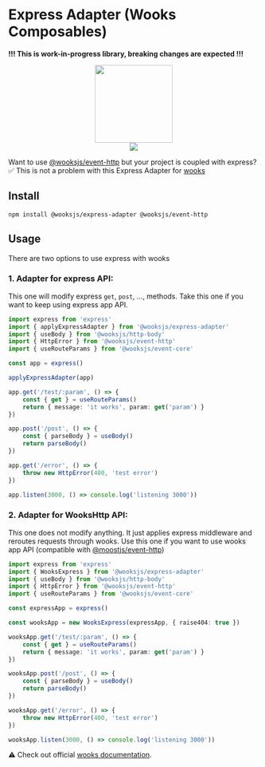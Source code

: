 # Express Adapter (Wooks Composables)

**!!! This is work-in-progress library, breaking changes are expected !!!**

<p align="center">
<img src="./docs/wooksjs-express.png" height="156px"><br>
<a  href="https://github.com/wooksjs/express-adapter/blob/main/LICENSE">
    <img src="https://img.shields.io/badge/License-MIT-green?style=for-the-badge" />
</a>
</p>

Want to use [@wooksjs/event-http](https://www.npmjs.com/package/@wooksjs/event-http) but your project is coupled with express? ✅ This is not a problem with this Express Adapter for [wooks](https://www.npmjs.com/package/wooks)

## Install

`npm install @wooksjs/express-adapter @wooksjs/event-http`

## Usage

There are two options to use express with wooks

### 1. Adapter for express API:
This one will modify express `get`, `post`, ..., methods. Take this one if you want to keep using express app API.
```ts
import express from 'express'
import { applyExpressAdapter } from '@wooksjs/express-adapter'
import { useBody } from '@wooksjs/http-body'
import { HttpError } from '@wooksjs/event-http'
import { useRouteParams } from '@wooksjs/event-core'

const app = express()

applyExpressAdapter(app)

app.get('/test/:param', () => {
    const { get } = useRouteParams()
    return { message: 'it works', param: get('param') }
})

app.post('/post', () => {
    const { parseBody } = useBody()
    return parseBody()
})

app.get('/error', () => {
    throw new HttpError(400, 'test error')
})

app.listen(3000, () => console.log('listening 3000'))
```

### 2. Adapter for WooksHttp API:
This one does not modify anything. It just applies express middleware and reroutes requests through wooks. Use this one if you want to use wooks app API (compatible with [@moostjs/event-http](https://www.npmjs.com/package/@moostjs/event-http))

```ts
import express from 'express'
import { WooksExpress } from '@wooksjs/express-adapter'
import { useBody } from '@wooksjs/http-body'
import { HttpError } from '@wooksjs/event-http'
import { useRouteParams } from '@wooksjs/event-core'

const expressApp = express()

const wooksApp = new WooksExpress(expressApp, { raise404: true })

wooksApp.get('/test/:param', () => {
    const { get } = useRouteParams()
    return { message: 'it works', param: get('param') }
})

wooksApp.post('/post', () => {
    const { parseBody } = useBody()
    return parseBody()
})

wooksApp.get('/error', () => {
    throw new HttpError(400, 'test error')
})

wooksApp.listen(3000, () => console.log('listening 3000'))
```


⚠️ Check out official [wooks documentation](https://wooksjs.org/guide/http/express.html).